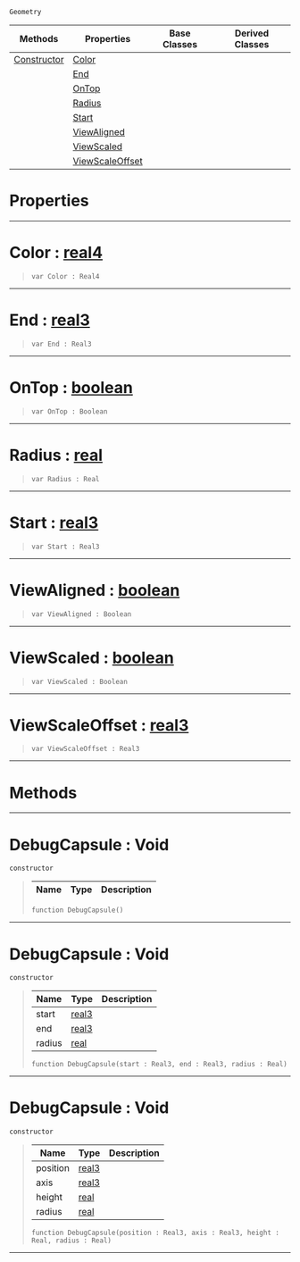  `Geometry`

|Methods|Properties|Base Classes|Derived Classes|
|---|---|---|---|
|[Constructor](debugcapsule.md#debugcapsule-void)|[Color](debugcapsule.md#color-zilch-engine-docume)| | |
| |[End](debugcapsule.md#end-zilch-engine-document)| | |
| |[OnTop](debugcapsule.md#ontop-zilch-engine-docume)| | |
| |[Radius](debugcapsule.md#radius-zilch-engine-docum)| | |
| |[Start](debugcapsule.md#start-zilch-engine-docume)| | |
| |[ViewAligned](debugcapsule.md#viewaligned-zilch-engine)| | |
| |[ViewScaled](debugcapsule.md#viewscaled-zilch-engine-d)| | |
| |[ViewScaleOffset](debugcapsule.md#viewscaleoffset-zilch-eng)| | |


 #  Properties


---  
 #  Color : [real4](../nada_base_types/real4.md)

> 
> ```TS:Nada
> var Color : Real4


---  
 #  End : [real3](../nada_base_types/real3.md)

> 
> ```TS:Nada
> var End : Real3


---  
 #  OnTop : [boolean](../nada_base_types/boolean.md)

> 
> ```TS:Nada
> var OnTop : Boolean


---  
 #  Radius : [real](../nada_base_types/real.md)

> 
> ```TS:Nada
> var Radius : Real


---  
 #  Start : [real3](../nada_base_types/real3.md)

> 
> ```TS:Nada
> var Start : Real3


---  
 #  ViewAligned : [boolean](../nada_base_types/boolean.md)

> 
> ```TS:Nada
> var ViewAligned : Boolean


---  
 #  ViewScaled : [boolean](../nada_base_types/boolean.md)

> 
> ```TS:Nada
> var ViewScaled : Boolean


---  
 #  ViewScaleOffset : [real3](../nada_base_types/real3.md)

> 
> ```TS:Nada
> var ViewScaleOffset : Real3


---  
 #  Methods


---  
 #  DebugCapsule : Void

 `constructor`

> 
> |Name|Type|Description|
> |---|---|---|
> ```TS:Nada
> function DebugCapsule()
> ``` 


---  
 #  DebugCapsule : Void

 `constructor`

> 
> |Name|Type|Description|
> |---|---|---|
> |start|[real3](../nada_base_types/real3.md)| |
> |end|[real3](../nada_base_types/real3.md)| |
> |radius|[real](../nada_base_types/real.md)| |
> ```TS:Nada
> function DebugCapsule(start : Real3, end : Real3, radius : Real)
> ``` 


---  
 #  DebugCapsule : Void

 `constructor`

> 
> |Name|Type|Description|
> |---|---|---|
> |position|[real3](../nada_base_types/real3.md)| |
> |axis|[real3](../nada_base_types/real3.md)| |
> |height|[real](../nada_base_types/real.md)| |
> |radius|[real](../nada_base_types/real.md)| |
> ```TS:Nada
> function DebugCapsule(position : Real3, axis : Real3, height : Real, radius : Real)
> ``` 


---  
 

 